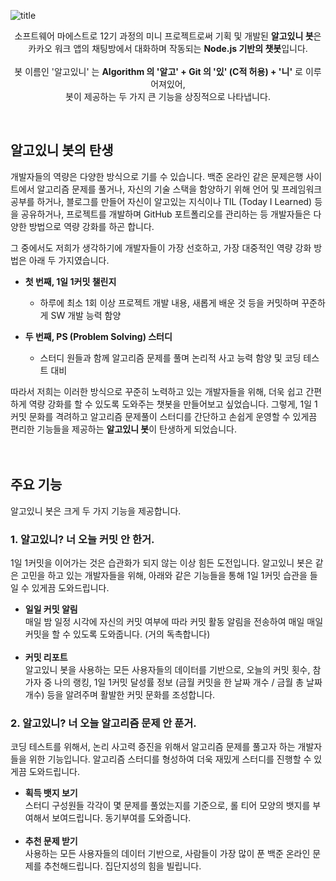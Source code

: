 ![title](https://user-images.githubusercontent.com/30336663/116290582-9633a280-a7ce-11eb-9849-61d981b946f0.jpg)
<p align="center">소프트웨어 마에스트로 12기 과정의 미니 프로젝트로써 기획 및 개발된 <strong>알고있니 봇</strong>은<br>카카오 워크 앱의 채팅방에서 대화하며 작동되는 <strong>Node.js 기반의 챗봇</strong>입니다.<br><br>봇 이름인 '알고있니' 는 <strong>Algorithm 의 '알고' + Git 의 '있' (C적 허용) + '니'</strong> 로 이루어져있어,<br>봇이 제공하는 두 가지 큰 기능을 상징적으로 나타냅니다.</p>
&nbsp &nbsp 

## 알고있니 봇의 탄생
개발자들의 역량은 다양한 방식으로 기를 수 있습니다. 백준 온라인 같은 문제은행 사이트에서 알고리즘 문제를 풀거나, 자신의 기술 스택을 함양하기 위해 언어 및 프레임워크 공부를 하거나, 블로그를 만들어 자신이 알고있는 지식이나 TIL (Today I Learned) 등을 공유하거나, 프로젝트를 개발하며 GitHub 포트폴리오를 관리하는 등 개발자들은 다양한 방법으로 역량 강화를 하곤 합니다.

그 중에서도 저희가 생각하기에 개발자들이 가장 선호하고, 가장 대중적인 역량 강화 방법은 아래 두 가지였습니다.

- **첫 번째, 1일 1커밋 챌린지** 
  - 하루에 최소 1회 이상 프로젝트 개발 내용, 새롭게 배운 것 등을 커밋하며 꾸준하게 SW 개발 능력 함양
 
- **두 번째, PS (Problem Solving) 스터디** 
  - 스터디 원들과 함께 알고리즘 문제를 풀며 논리적 사고 능력 함양 및 코딩 테스트 대비

따라서 저희는 이러한 방식으로 꾸준히 노력하고 있는 개발자들을 위해, 더욱 쉽고 간편하게 역량 강화를 할 수 있도록 도와주는 챗봇을 만들어보고 싶었습니다. 그렇게, 1일 1커밋 문화를 격려하고 알고리즘 문제풀이 스터디를 간단하고 손쉽게 운영할 수 있게끔 편리한 기능들을 제공하는 **알고있니 봇**이 탄생하게 되었습니다.<br><br><br>


## 주요 기능
알고있니 봇은 크게 두 가지 기능을 제공합니다.
### 1. 알고있니? 너 오늘 커밋 안 한거.
1일 1커밋을 이어가는 것은 습관화가 되지 않는 이상 힘든 도전입니다. 알고있니 봇은 같은 고민을 하고 있는 개발자들을 위해, 아래와 같은 기능들을 통해 1일 1커밋 습관을 들일 수 있게끔 도와드립니다.
  - **일일 커밋 알림**<br>매일 밤 일정 시각에 자신의 커밋 여부에 따라 커밋 활동 알림을 전송하여 매일 매일 커밋을 할 수 있도록 도와줍니다. (거의 독촉합니다)<br><br>
  - **커밋 리포트**<br>알고있니 봇을 사용하는 모든 사용자들의 데이터를 기반으로, 오늘의 커밋 횟수, 참가자 중 나의 랭킹, 1일 1커밋 달성률 정보 (금월 커밋을 한 날짜 개수 / 금월 총 날짜 개수) 등을 알려주며 활발한 커밋 문화를 조성합니다.
### 2. 알고있니? 너 오늘 알고리즘 문제 안 푼거.
코딩 테스트를 위해서, 논리 사고력 증진을 위해서 알고리즘 문제를 풀고자 하는 개발자들을 위한 기능입니다. 알고리즘 스터디를 형성하여 더욱 재밌게 스터디를 진행할 수 있게끔 도와드립니다.
  - **획득 뱃지 보기**<br>스터디 구성원들 각각이 몇 문제를 풀었는지를 기준으로, 롤 티어 모양의 뱃지를 부여해서 보여드립니다. 동기부여를 도와줍니다.<br><br>
  - **추천 문제 받기**<br>사용하는 모든 사용자들의 데이터 기반으로, 사람들이 가장 많이 푼 백준 온라인 문제를 추천해드립니다. 집단지성의 힘을 빌립니다.<br>
